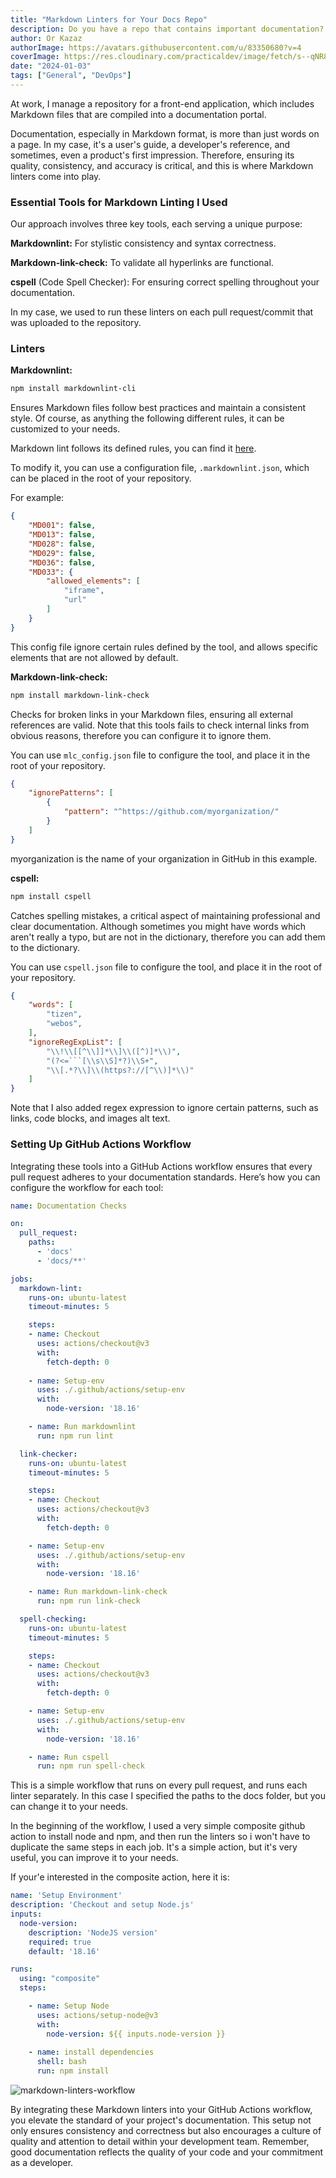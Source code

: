 ```yaml
---
title: "Markdown Linters for Your Docs Repo"
description: Do you have a repo that contains important documentation? Streamline your documentation with Markdown linters to enhance documentation quality.
author: Or Kazaz
authorImage: https://avatars.githubusercontent.com/u/83350680?v=4
coverImage: https://res.cloudinary.com/practicaldev/image/fetch/s--qNR8GvkU--/c_imagga_scale,f_auto,fl_progressive,h_420,q_auto,w_1000/https://raw.githubusercontent.com/lk-geimfari/lk-geimfari.github.io/master/assets/images/posts/rrm-post.png
date: "2024-01-03"
tags: ["General", "DevOps"]
---
```


At work, I manage a repository for a front-end application, which includes Markdown files that are compiled into a documentation portal.

Documentation, especially in Markdown format, is more than just words on a page. In my case, it's a user's guide, a developer's reference, and sometimes, even a product's first impression. Therefore, ensuring its quality, consistency, and accuracy is critical, and this is where Markdown linters come into play.

### Essential Tools for Markdown Linting I Used

Our approach involves three key tools, each serving a unique purpose:

__Markdownlint:__ For stylistic consistency and syntax correctness.

__Markdown-link-check:__ To validate all hyperlinks are functional.

__cspell__ (Code Spell Checker): For ensuring correct spelling throughout your documentation.

In my case, we used to run these linters on each pull request/commit that was uploaded to the repository.

### Linters

__Markdownlint:__

```bash
npm install markdownlint-cli
```

Ensures Markdown files follow best practices and maintain a consistent style. Of course, as anything the following different rules, it can be customized to your needs.

Markdown lint follows its defined rules, you can find it [here](https://github.com/markdownlint/markdownlint/blob/main/docs/RULES.md).

To modify it, you can use a configuration file, `.markdownlint.json`, which can be placed in the root of your repository.

For example:

```json
{
    "MD001": false,
    "MD013": false,
    "MD028": false,
    "MD029": false,
    "MD036": false,
    "MD033": {
        "allowed_elements": [
            "iframe",
            "url"
        ]
    }
}
```

This config file ignore certain rules defined by the tool, and allows specific elements that are not allowed by default.

__Markdown-link-check:__

```bash
npm install markdown-link-check
```

Checks for broken links in your Markdown files, ensuring all external references are valid. Note that this tools fails to check internal links from obvious reasons, therefore you can configure it to ignore them.

You can use `mlc_config.json` file to configure the tool, and place it in the root of your repository.

```json
{
    "ignorePatterns": [
        { 
            "pattern": "^https://github.com/myorganization/" 
        }
    ]
}
```

myorganization is the name of your organization in GitHub in this example.

__cspell:__

```bash
npm install cspell
```

Catches spelling mistakes, a critical aspect of maintaining professional and clear documentation. Although sometimes you might have words which aren't really a typo, but are not in the dictionary, therefore you can add them to the dictionary.

You can use `cspell.json` file to configure the tool, and place it in the root of your repository.

```json
{
    "words": [
        "tizen",
        "webos",
    ],
    "ignoreRegExpList": [
        "\\!\\[[^\\]]*\\]\\([^)]*\\)",
        "(?<=```[\\s\\S]*?)\\S+",
        "\\[.*?\\]\\(https?://[^\\)]*\\)"
    ]
}
```

Note that I also added regex expression to ignore certain patterns, such as links, code blocks, and images alt text.


### Setting Up GitHub Actions Workflow

Integrating these tools into a GitHub Actions workflow ensures that every pull request adheres to your documentation standards. Here’s how you can configure the workflow for each tool:

```yaml
name: Documentation Checks

on:
  pull_request:
    paths:
      - 'docs'
      - 'docs/**'

jobs:
  markdown-lint:
    runs-on: ubuntu-latest
    timeout-minutes: 5

    steps:
    - name: Checkout
      uses: actions/checkout@v3
      with:
        fetch-depth: 0
  
    - name: Setup-env
      uses: ./.github/actions/setup-env
      with:
        node-version: '18.16'

    - name: Run markdownlint
      run: npm run lint

  link-checker:
    runs-on: ubuntu-latest
    timeout-minutes: 5

    steps:
    - name: Checkout
      uses: actions/checkout@v3
      with:
        fetch-depth: 0

    - name: Setup-env
      uses: ./.github/actions/setup-env
      with:
        node-version: '18.16'

    - name: Run markdown-link-check
      run: npm run link-check

  spell-checking:
    runs-on: ubuntu-latest
    timeout-minutes: 5

    steps:
    - name: Checkout
      uses: actions/checkout@v3
      with:
        fetch-depth: 0

    - name: Setup-env
      uses: ./.github/actions/setup-env
      with:
        node-version: '18.16'

    - name: Run cspell
      run: npm run spell-check
```

This is a simple workflow that runs on every pull request, and runs each linter separately.
In this case I specified the paths to the docs folder, but you can change it to your needs.

In the beginning of the workflow, I used a very simple composite github action to install node and npm, and then run the linters so i won't have to duplicate the same steps in each job. It's a simple action, but it's very useful, you can improve it to your needs.

If your'e interested in the composite action, here it is:

```yaml
name: 'Setup Environment'
description: 'Checkout and setup Node.js'
inputs:
  node-version:
    description: 'NodeJS version'
    required: true
    default: '18.16'

runs:
  using: "composite"
  steps:

    - name: Setup Node
      uses: actions/setup-node@v3
      with:
        node-version: ${{ inputs.node-version }}
    
    - name: install dependencies
      shell: bash
      run: npm install
```

![markdown-linters-workflow](/images/markdown-workflows.jpeg)

By integrating these Markdown linters into your GitHub Actions workflow, you elevate the standard of your project's documentation. This setup not only ensures consistency and correctness but also encourages a culture of quality and attention to detail within your development team. Remember, good documentation reflects the quality of your code and your commitment as a developer.
